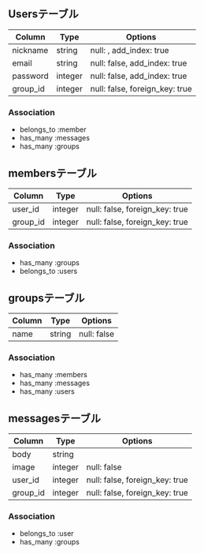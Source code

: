 ## Usersテーブル

|Column|Type|Options|
|------|----|-------|
|nickname|string|null: , add_index: true|
|email|string|null: false, add_index: true|
|password|integer|null: false, add_index: true|
|group_id|integer|null: false, foreign_key: true|

### Association
- belongs_to :member
- has_many :messages
- has_many :groups




## membersテーブル

|Column|Type|Options|
|------|----|-------|
|user_id|integer|null: false, foreign_key: true|
|group_id|integer|null: false, foreign_key: true|

### Association
- has_many :groups
- belongs_to :users




## groupsテーブル

|Column|Type|Options|
|------|----|-------|
|name|string|null: false|

### Association
- has_many :members
- has_many :messages
- has_many :users




## messagesテーブル

|Column|Type|Options|
|------|----|-------|
|body|string||
|image|integer|null: false|
|user_id|integer|null: false, foreign_key: true|
|group_id|integer|null: false, foreign_key: true|

### Association
- belongs_to :user
- has_many :groups
